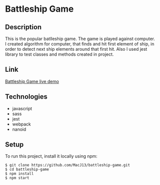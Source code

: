 # Battleship Game

## Description

This is the popular batlleship game. The game is played against computer.
<br />
I created algorithm for computer, that finds and hit first element of ship,  in order to detect next ship elements around that first hit. 
Also I used jest library to test classes and methods created in project.

## Link

[Battleship Game live demo](https://macj13.github.io/battleship-game/)

## Technologies

- javascript
- sass
- jest
- webpack
- nanoid

## Setup

To run this project, install it locally using npm:

```
$ git clone https://github.com/MacJ13/battleship-game.git
$ cd battleship-game
$ npm install
$ npm start
```
